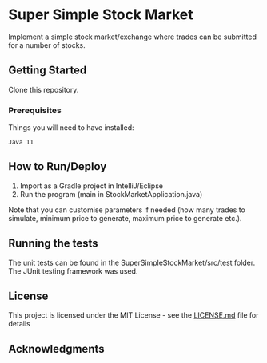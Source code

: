 # Super Simple Stock Market

Implement a simple stock market/exchange where trades can be submitted for a number of stocks.

## Getting Started

Clone this repository.

### Prerequisites

Things you will need to have installed:
```
Java 11
```

## How to Run/Deploy

1. Import as a Gradle project in IntelliJ/Eclipse
2. Run the program (main in StockMarketApplication.java)

Note that you can customise parameters if needed (how many trades to simulate, minimum price to generate, maximum price to generate etc.).

## Running the tests

The unit tests can be found in the SuperSimpleStockMarket/src/test folder. The JUnit testing framework was used.

## License

This project is licensed under the MIT License - see the [LICENSE.md](https://github.com/kdbalabanov/super-simple-stock-market/blob/master/LICENSE) file for details

## Acknowledgments
